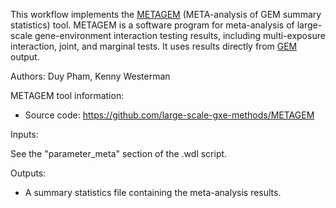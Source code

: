 This workflow implements the [METAGEM](https://github.com/large-scale-gxe-methods/METAGEM) (META-analysis of GEM summary statistics) tool. METAGEM is a software program for meta-analysis of large-scale gene-environment interaction testing results, including multi-exposure interaction, joint, and marginal tests. It uses results directly from [GEM](https://github.com/large-scale-gxe-methods/GEM) output.

Authors: Duy Pham, Kenny Westerman

METAGEM tool information:

* Source code: https://github.com/large-scale-gxe-methods/METAGEM

Inputs: 

See the "parameter_meta" section of the .wdl script.

Outputs:

* A summary statistics file containing the meta-analysis results.
